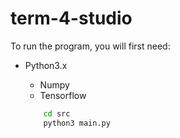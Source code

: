 # term-4-studio

To run the program, you will first need:
 - Python3.x
	- Numpy
	- Tensorflow

	```bash
		cd src
		python3 main.py
	```
